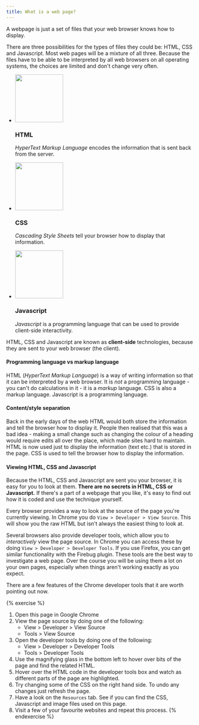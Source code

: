 ```yaml
---
title: What is a web page?
---
```


A webpage is just a set of files that your web browser knows how to display.

There are three possibilities for the types of files they could be: HTML, CSS and Javascript. Most web pages will be a mixture of all three. Because the files have to be able to be interpreted by all web browsers on all operating systems, the choices are limited and don't change very often.

<ul class="thumbnails">
  <li class="span3">
    <div class="thumbnail thumbnail-language">
      <img src="/assets/html5_logo_128.png" style="height: 128px;" alt="">
      <h3>HTML</h3>
      <p><em>HyperText Markup Language</em> encodes the information that is sent back from the server.</p>
    </div>
  </li>
  <li class="span3">
    <div class="thumbnail thumbnail-language">
      <img src="/assets/css.jpeg"  style="height: 128px;" alt="">
      <h3>CSS</h3>
      <p><em>Cascading Style Sheets</em> tell your browser how to display that information.</p>
    </div>
  </li>
  <li class="span3">
    <div class="thumbnail thumbnail-language">
      <img src="/assets/js.jpeg"  style="height: 128px;" alt="">
      <h3>Javascript</h3>
      <p><em>Javascript</em> is a programming language that can be used to provide client-side interactivity.</p>
    </div>
</li>
</ul>

HTML, CSS and Javascript are known as **client-side** technologies, because they are sent to your web browser (the client).

#### Programming language vs markup language

HTML (*HyperText Markup Language*) is a way of writing information so that it can be interpreted by a web browser. It is *not* a programming language - you can't do calculations in it - it is a _markup_ language. CSS is also a markup language. Javascript is a programming language.

#### Content/style separation

Back in the early days of the web HTML would both store the information and tell the browser how to display it. People then realised that this was a bad idea - making a small change such as changing the colour of a heading would require edits all over the place, which made sites hard to maintain. HTML is now used just to display the information (text etc.) that is stored in the page. CSS is used to tell the browser how to display the information.

#### Viewing HTML, CSS and Javascript

Because the HTML, CSS and Javascript are sent you your browser, it is easy for you to look at them. **There are no secrets in HTML, CSS or Javascript.** If there's a part of a webpage that you like, it's easy to find out how it is coded and use the technique yourself.

Every browser provides a way to look at the source of the page you're currently viewing. In Chrome you do `View > Developer > View Source`. This will show you the raw HTML but isn't always the easiest thing to look at.

Several browsers also provide developer tools, which allow you to *interactively* view the page source. In Chrome you can access these by doing `View > Developer > Developer Tools`. If you use Firefox, you can get similar functionality with the Firebug plugin. These tools are the best way to investigate a web page. Over the course you will be using them a lot on your own pages, especially when things aren't working exactly as you expect.

There are a few features of the Chrome developer tools that it are worth pointing out now.


{% exercise %}
1. Open this page in Google Chrome
2. View the page source by doing one of the following:
    * View > Developer > View Source
    * Tools > View Source
3. Open the developer tools by doing one of the following:
    * View > Developer > Developer Tools
    * Tools > Developer Tools
4. Use the magnifying glass in the bottom left to hover over bits of the page and find the related HTML.
5. Hover over the HTML code in the developer tools box and watch as different parts of the page are highlighted.
6. Try changing some of the CSS on the right hand side. To undo any changes just refresh the page.
7. Have a look on the `Resources` tab. See if you can find the CSS, Javascript and image files used on this page.
8. Visit a few of your favourite websites and repeat this process.
{% endexercise %}
